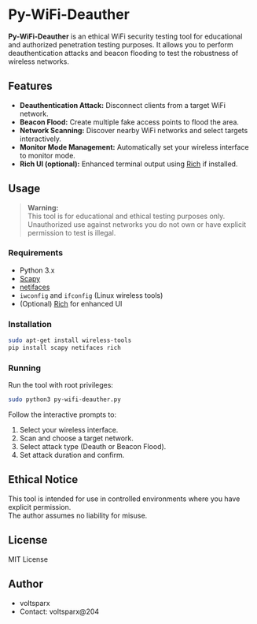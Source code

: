 # Py-WiFi-Deauther

**Py-WiFi-Deauther** is an ethical WiFi security testing tool for educational and authorized penetration testing purposes. It allows you to perform deauthentication attacks and beacon flooding to test the robustness of wireless networks.

## Features

- **Deauthentication Attack:** Disconnect clients from a target WiFi network.
- **Beacon Flood:** Create multiple fake access points to flood the area.
- **Network Scanning:** Discover nearby WiFi networks and select targets interactively.
- **Monitor Mode Management:** Automatically set your wireless interface to monitor mode.
- **Rich UI (optional):** Enhanced terminal output using [Rich](https://github.com/Textualize/rich) if installed.

## Usage

> **Warning:**  
> This tool is for educational and ethical testing purposes only.  
> Unauthorized use against networks you do not own or have explicit permission to test is illegal.

### Requirements

- Python 3.x
- [Scapy](https://scapy.net/)
- [netifaces](https://pypi.org/project/netifaces/)
- `iwconfig` and `ifconfig` (Linux wireless tools)
- (Optional) [Rich](https://github.com/Textualize/rich) for enhanced UI

### Installation

```sh
sudo apt-get install wireless-tools
pip install scapy netifaces rich
```

### Running

Run the tool with root privileges:

```sh
sudo python3 py-wifi-deauther.py
```

Follow the interactive prompts to:

1. Select your wireless interface.
2. Scan and choose a target network.
3. Select attack type (Deauth or Beacon Flood).
4. Set attack duration and confirm.

## Ethical Notice

This tool is intended for use in controlled environments where you have explicit permission.  
The author assumes no liability for misuse.

## License

MIT License

## Author

- voltsparx  
- Contact: voltsparx@204
